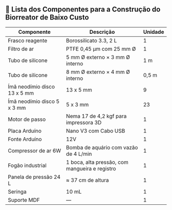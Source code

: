 ## 🧰 Lista dos Componentes para a Construção do Biorreator de Baixo Custo

| Componente                      | Descrição                                     | Unidade |
|--------------------------------|-----------------------------------------------|---------|
| Frasco reagente                | Borossilicato 3.3, 2 L                         | 1       |
| Filtro de ar                   | PTFE 0,45 µm com 25 mm Ø                       | 1       |
| Tubo de silicone               | 5 mm Ø externo × 3 mm Ø interno                | 1 m     |
| Tubo de silicone               | 8 mm Ø externo × 4 mm Ø interno                | 0,5 m   |
| Ímã neodímio disco 13 x 5 mm   | 13 x 5 mm                                     | 9      |
| Ímã neodímio disco 5 x 3 mm    | 5 x 3 mm                                      | 23       |
| Motor de passo                 | Nema 17 de 4,2 kgf para impressora 3D         | 1       |
| Placa Arduíno                  | Nano V3 com Cabo USB                          | 1       |
| Fonte Arduíno                  | 12V                                            | 1      |
| Compressor de ar 6W           | Bomba de aquário com vazão de 4 L/min         | 1       |
| Fogão industrial               | 1 boca, alta pressão, com mangueira e registro| 1       |
| Panela de pressão 24 L         | ≈ 37 cm de altura                             | 1       |
| Seringa                        | 10 mL                                         | 1       |
| Suporte MDF                    | —                                             | 1       |
